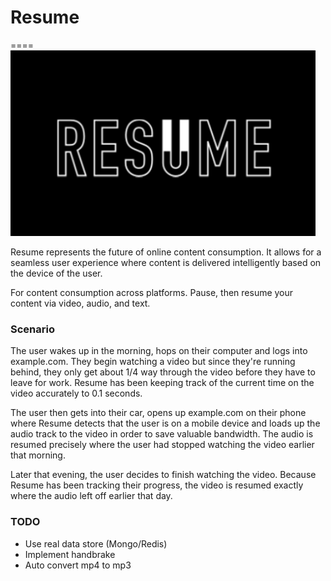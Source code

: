 # Resume
====
![](https://github.com/young/Resume/blob/master/misc/Resume_logo.png "Resume Logo")


Resume represents the future of online content consumption.
It allows for a seamless user experience where content is delivered intelligently based on the device of the user.

For content consumption across platforms. Pause, then resume your content via video, audio, and text.


### Scenario
The user wakes up in the morning, hops on their computer and logs into example.com. They begin watching a video but since they're running behind, they only get about 1/4 way through the video before they have to leave for work. Resume has been keeping track of the current time on the video accurately to 0.1 seconds.

The user then gets into their car, opens up example.com on their phone where Resume detects that the user is on a mobile device and loads up the audio track to the video in order to save valuable bandwidth. The audio is resumed precisely where the user had stopped watching the video earlier that morning.

Later that evening, the user decides to finish watching the video. Because Resume has been tracking their progress, the video is resumed exactly where the audio left off earlier that day.


### TODO
+ Use real data store (Mongo/Redis)
+ Implement handbrake
+ Auto convert mp4 to mp3
